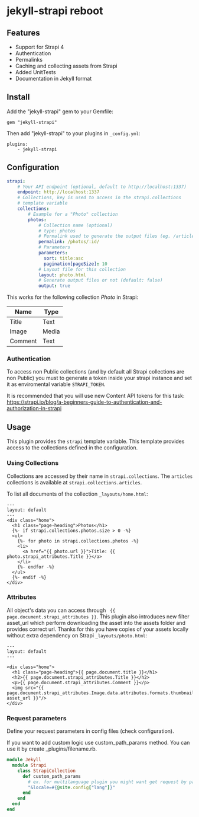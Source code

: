 # jekyll-strapi reboot

## Features

* Support for Strapi 4
* Authentication
* Permalinks
* Caching and collecting assets from Strapi
* Added UnitTests
* Documentation in Jekyll format

## Install

Add the "jekyll-strapi" gem to your Gemfile:

```
gem "jekyll-strapi"
```

Then add "jekyll-strapi" to your plugins in `_config.yml`:

```
plugins:
    - jekyll-strapi
```

## Configuration

```yaml
strapi:
    # Your API endpoint (optional, default to http://localhost:1337)
    endpoint: http://localhost:1337
    # Collections, key is used to access in the strapi.collections
    # template variable
    collections:
        # Example for a "Photo" collection
        photos:
            # Collection name (optional)
            # type: photos
            # Permalink used to generate the output files (eg. /articles/:id).
            permalink: /photos/:id/
            # Parameters
            parameters:
              sort: title:asc
              pagination[pageSize]: 10
            # Layout file for this collection
            layout: photo.html
            # Generate output files or not (default: false)
            output: true
```

This works for the following collection *Photo* in Strapi:

| Name    | Type  |
| ------- | ----- |
| Title   | Text  |
| Image   | Media |
| Comment | Text  |

### Authentication

To access non Public collections (and by default all Strapi collections are non Public) you must to generate a token inside your strapi instance and set it as enviromental variable `STRAPI_TOKEN`.

It is recommended that you will use new Content API tokens for this task: https://strapi.io/blog/a-beginners-guide-to-authentication-and-authorization-in-strapi

## Usage

This plugin provides the `strapi` template variable. This template provides access to the collections defined in the configuration.

### Using Collections

Collections are accessed by their name in `strapi.collections`. The `articles` collections is available at `strapi.collections.articles`.

To list all documents of the collection ```_layouts/home.html```:

```
---
layout: default
---
<div class="home">
  <h1 class="page-heading">Photos</h1>
  {%- if strapi.collections.photos.size > 0 -%}
  <ul>
    {%- for photo in strapi.collections.photos -%}
    <li>
      <a href="{{ photo.url }}">Title: {{ photo.strapi_attributes.Title }}</a>
    </li>
    {%- endfor -%}
  </ul>
  {%- endif -%}
</div>
```

### Attributes

All object's data you can access through ``` {{ page.document.strapi_attributes }}```. This plugin also introduces new filter asset_url which perform downloading the asset into the assets folder and provides correct url. Thanks for this you have copies of your assets locally without extra dependency on Strapi ```_layouts/photo.html```:

```
---
layout: default
---

<div class="home">
  <h1 class="page-heading">{{ page.document.title }}</h1>
  <h2>{{ page.document.strapi_attributes.Title }}</h2>
  <p>{{ page.document.strapi_attributes.Comment }}</p>
  <img src="{{ page.document.strapi_attributes.Image.data.attributes.formats.thumbnail| asset_url }}"/>
</div>
```

### Request parameters

Define your request parameters in config files (check configuration).

If you want to add custom logic use custom_path_params method. You can use it by create _plugins/filename.rb.

```ruby
module Jekyll
  module Strapi
    class StrapiCollection
      def custom_path_params
        # ex. for multilanguage plugin you might want get request by page lang
        "&locale=#{@site.config["lang"]}"
      end
    end
  end
end
```
